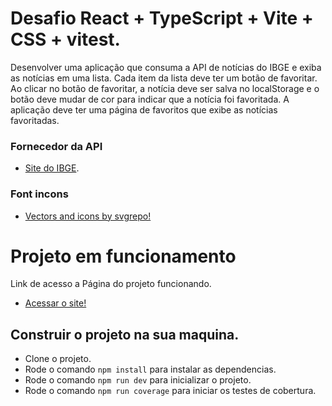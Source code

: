# Desafio React + TypeScript + Vite + CSS + vitest.

Desenvolver uma aplicação que consuma a API de notícias do IBGE
e exiba as notícias em uma lista. Cada item da lista deve ter um
botão de favoritar. Ao clicar no botão de favoritar, a notícia
deve ser salva no localStorage e o botão deve mudar de cor para
indicar que a notícia foi favoritada. A aplicação deve ter uma
página de favoritos que exibe as notícias favoritadas.

### Fornecedor da API
- [Site do IBGE](https://www.ibge.gov.br/).

### Font incons
- [Vectors and icons by svgrepo!](https://www.svgrepo.com) 

# Projeto em funcionamento
Link de acesso a Página do projeto funcionando.
- [Acessar o site!](https://desafiofront-trybe-andrebg.surge.sh/) 

## Construir o projeto na sua maquina.

- Clone o projeto.
- Rode o comando `npm install` para instalar as dependencias.
- Rode o comando `npm run dev` para inicializar o projeto.
- Rode o comando `npm run coverage` para iniciar os testes de cobertura.
